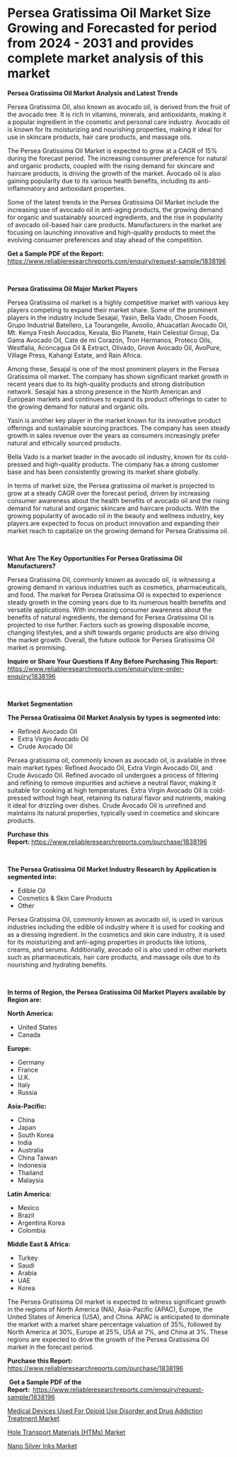 <p><h1>Persea Gratissima Oil Market Size Growing and Forecasted for period from 2024 - 2031 and provides complete market analysis of this market</h1></p><p><strong>Persea Gratissima Oil Market Analysis and Latest Trends</strong></p>
<p><p>Persea Gratissima Oil, also known as avocado oil, is derived from the fruit of the avocado tree. It is rich in vitamins, minerals, and antioxidants, making it a popular ingredient in the cosmetic and personal care industry. Avocado oil is known for its moisturizing and nourishing properties, making it ideal for use in skincare products, hair care products, and massage oils.</p><p>The Persea Gratissima Oil Market is expected to grow at a CAGR of 15% during the forecast period. The increasing consumer preference for natural and organic products, coupled with the rising demand for skincare and haircare products, is driving the growth of the market. Avocado oil is also gaining popularity due to its various health benefits, including its anti-inflammatory and antioxidant properties.</p><p>Some of the latest trends in the Persea Gratissima Oil Market include the increasing use of avocado oil in anti-aging products, the growing demand for organic and sustainably sourced ingredients, and the rise in popularity of avocado oil-based hair care products. Manufacturers in the market are focusing on launching innovative and high-quality products to meet the evolving consumer preferences and stay ahead of the competition.</p></p>
<p><strong>Get a Sample PDF of the Report:&nbsp;</strong> <a href="https://www.reliableresearchreports.com/enquiry/request-sample/1838196">https://www.reliableresearchreports.com/enquiry/request-sample/1838196</a></p>
<p>&nbsp;</p>
<p><strong>Persea Gratissima Oil Major Market Players</strong></p>
<p><p>Persea Gratissima oil market is a highly competitive market with various key players competing to expand their market share. Some of the prominent players in the industry include Sesajal, Yasin, Bella Vado, Chosen Foods, Grupo Industrial Batellero, La Tourangelle, Avoolio, Ahuacatlan Avocado Oil, Mt. Kenya Fresh Avocados, Kevala, Bio Planete, Hain Celestial Group, Da Gama Avocado Oil, Cate de mi Corazón, Tron Hermanos, Proteco Oils, Westfalia, Aconcagua Oil & Extract, Olivado, Grove Avocado Oil, AvoPure, Village Press, Kahangi Estate, and Rain Africa.</p><p>Among these, Sesajal is one of the most prominent players in the Persea Gratissima oil market. The company has shown significant market growth in recent years due to its high-quality products and strong distribution network. Sesajal has a strong presence in the North American and European markets and continues to expand its product offerings to cater to the growing demand for natural and organic oils.</p><p>Yasin is another key player in the market known for its innovative product offerings and sustainable sourcing practices. The company has seen steady growth in sales revenue over the years as consumers increasingly prefer natural and ethically sourced products.</p><p>Bella Vado is a market leader in the avocado oil industry, known for its cold-pressed and high-quality products. The company has a strong customer base and has been consistently growing its market share globally.</p><p>In terms of market size, the Persea gratissima oil market is projected to grow at a steady CAGR over the forecast period, driven by increasing consumer awareness about the health benefits of avocado oil and the rising demand for natural and organic skincare and haircare products. With the growing popularity of avocado oil in the beauty and wellness industry, key players are expected to focus on product innovation and expanding their market reach to capitalize on the growing demand for Persea Gratissima oil.</p></p>
<p>&nbsp;</p>
<p><strong>What Are The Key Opportunities For Persea Gratissima Oil Manufacturers?</strong></p>
<p><p>Persea Gratissima Oil, commonly known as avocado oil, is witnessing a growing demand in various industries such as cosmetics, pharmaceuticals, and food. The market for Persea Gratissima Oil is expected to experience steady growth in the coming years due to its numerous health benefits and versatile applications. With increasing consumer awareness about the benefits of natural ingredients, the demand for Persea Gratissima Oil is projected to rise further. Factors such as growing disposable income, changing lifestyles, and a shift towards organic products are also driving the market growth. Overall, the future outlook for Persea Gratissima Oil market is promising.</p></p>
<p><strong>Inquire or Share Your Questions If Any Before Purchasing This Report:</strong> <a href="https://www.reliableresearchreports.com/enquiry/pre-order-enquiry/1838196">https://www.reliableresearchreports.com/enquiry/pre-order-enquiry/1838196</a></p>
<p>&nbsp;</p>
<p><strong>Market Segmentation</strong></p>
<p><strong>The Persea Gratissima Oil Market Analysis by types is segmented into:</strong></p>
<p><ul><li>Refined Avocado Oil</li><li>Extra Virgin Avocado Oil</li><li>Crude Avocado Oil</li></ul></p>
<p><p>Persea gratissima oil, commonly known as avocado oil, is available in three main market types: Refined Avocado Oil, Extra Virgin Avocado Oil, and Crude Avocado Oil. Refined avocado oil undergoes a process of filtering and refining to remove impurities and achieve a neutral flavor, making it suitable for cooking at high temperatures. Extra Virgin Avocado Oil is cold-pressed without high heat, retaining its natural flavor and nutrients, making it ideal for drizzling over dishes. Crude Avocado Oil is unrefined and maintains its natural properties, typically used in cosmetics and skincare products.</p></p>
<p><strong>Purchase this Report:&nbsp;</strong><a href="https://www.reliableresearchreports.com/purchase/1838196">https://www.reliableresearchreports.com/purchase/1838196</a></p>
<p>&nbsp;</p>
<p><strong>The Persea Gratissima Oil Market Industry Research by Application is segmented into:</strong></p>
<p><ul><li>Edible Oil</li><li>Cosmetics & Skin Care Products</li><li>Other</li></ul></p>
<p><p>Persea Gratissima Oil, commonly known as avocado oil, is used in various industries including the edible oil industry where it is used for cooking and as a dressing ingredient. In the cosmetics and skin care industry, it is used for its moisturizing and anti-aging properties in products like lotions, creams, and serums. Additionally, avocado oil is also used in other markets such as pharmaceuticals, hair care products, and massage oils due to its nourishing and hydrating benefits.</p></p>
<p>&nbsp;</p>
<p><strong>In terms of Region, the Persea Gratissima Oil Market Players available by Region are:</strong></p>
<p>
    <p> <strong> North America: </strong>
        <ul>
            <li>United States</li>
            <li>Canada</li>
        </ul>
        </p> 
    <p> <strong> Europe: </strong>
        <ul>
            <li>Germany</li>
            <li>France</li>
            <li>U.K.</li>
            <li>Italy</li>
            <li>Russia</li>
        </ul>
        </p> 
    <p> <strong> Asia-Pacific: </strong>
        <ul>
            <li>China</li>
            <li>Japan</li>
            <li>South Korea</li>
            <li>India</li>
            <li>Australia</li>
            <li>China Taiwan</li>
            <li>Indonesia</li>
            <li>Thailand</li>
            <li>Malaysia</li>
        </ul>
        </p> 
    <p> <strong> Latin America: </strong>
        <ul>
            <li>Mexico</li>
            <li>Brazil</li>
            <li>Argentina Korea</li>
            <li>Colombia</li>
        </ul>
        </p> 
    <p> <strong> Middle East & Africa: </strong>
        <ul>
            <li>Turkey</li>
            <li>Saudi</li>
            <li>Arabia</li>
            <li>UAE</li>
            <li>Korea</li>
        </ul>
    </p>
    </p>
<p><p>The Persea Gratissima Oil market is expected to witness significant growth in the regions of North America (NA), Asia-Pacific (APAC), Europe, the United States of America (USA), and China. APAC is anticipated to dominate the market with a market share percentage valuation of 35%, followed by North America at 30%, Europe at 25%, USA at 7%, and China at 3%. These regions are expected to drive the growth of the Persea Gratissima Oil market in the forecast period.</p></p>
<p><strong>Purchase this Report: </strong><a href="https://www.reliableresearchreports.com/purchase/1838196">https://www.reliableresearchreports.com/purchase/1838196</a></p>
<p>&nbsp;<strong>Get a Sample PDF of the Report:&nbsp;&nbsp;</strong><a href="https://www.reliableresearchreports.com/enquiry/request-sample/1838196">https://www.reliableresearchreports.com/enquiry/request-sample/1838196</a></p>
<p><strong></strong></p>
<p><p><a href="https://view.publitas.com/reportprime-1/medical-devices-used-for-opioid-use-disorder-and-drug-addiction-treatment-market-size-reflecting-a-forecast-till-2030-market-by-type-by-application-and-by-geography/">Medical Devices Used For Opioid Use Disorder and Drug Addiction Treatment Market</a></p><p><a href="https://view.publitas.com/reportprime-1/insights-into-hole-transport-materials-htms-market-size-analysing-market-share-trends-and-growth-from-2023-to-2030/">Hole Transport Materials (HTMs) Market</a></p><p><a href="https://view.publitas.com/reportprime-1/nano-silver-inks-market-a-comprehensive-report-of-its-market-share-growth-trends-2023-2030/">Nano Silver Inks Market</a></p></p>